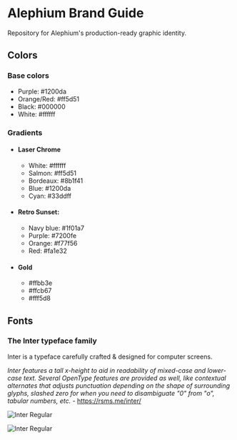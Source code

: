 # Alephium Brand Guide
Repository for Alephium's production-ready graphic identity.

## Colors
### Base colors
- Purple: #1200da
- Orange/Red: #ff5d51
- Black: #000000
- White: #ffffff

### Gradients
- #### Laser Chrome
  - White: #ffffff
  - Salmon: #ff5d51
  - Bordeaux: #8b1f41
  - Blue: #1200da
  - Cyan: #33ddff
- #### Retro Sunset:
  - Navy blue: #1f01a7
  - Purple: #7200fe
  - Orange: #f77f56
  - Red: #fa1e32
- #### Gold
  - #ffbb3e
  - #ffcb67
  - #fff5d8

## Fonts

### The Inter typeface family
Inter is a typeface carefully crafted & designed for computer screens.

_Inter features a tall x-height to aid in readability of mixed-case and lower-case text. Several OpenType features are provided as well, like contextual alternates that adjusts punctuation depending on the shape of surrounding glyphs, slashed zero for when you need to disambiguate "0" from "o", tabular numbers, etc._ - https://rsms.me/inter/ 

![Inter Regular](https://rsms.me/inter/samples/img/a-z-regular.svg "Inter Bold")

![Inter Regular](https://rsms.me/inter/samples/img/lineup-bold-black.svg  "Inter Bold")
